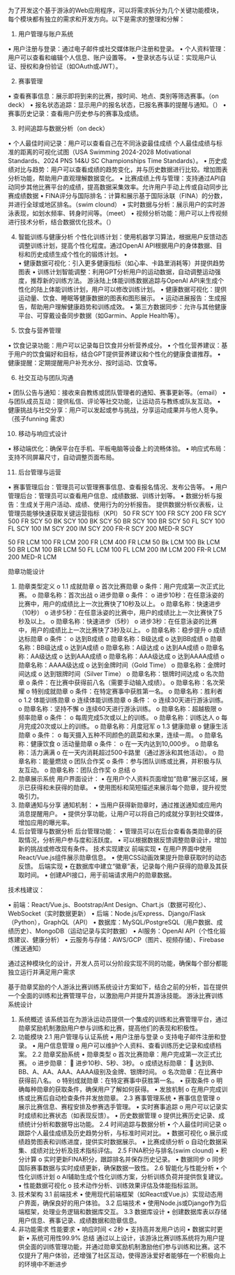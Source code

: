 为了开发这个基于游泳的Web应用程序，可以将需求拆分为几个关键功能模块，每个模块都有独立的需求和开发方向。以下是需求的整理和分解：

1. 用户管理与账户系统

 • 用户注册与登录：通过电子邮件或社交媒体账户注册和登录。
 • 个人资料管理：用户可以查看和编辑个人信息、账户设置等。
 • 登录状态与认证：实现用户认证、授权和身份验证（如OAuth或JWT）。

2. 赛事管理

 • 查看赛事信息：展示即将到来的比赛，按时间、地点、类别等筛选赛事。（on deck）
• 报名状态追踪：显示用户的报名状态，已报名赛事的提醒与通知。（）
 • 赛事历史记录：查看用户历史参与的赛事及成绩。

3. 时间追踪与数据分析（on deck）

 • 个人最佳时间记录：用户可以查看自己在不同泳姿最佳成绩
个人最佳成绩与标准的距离的可视化试图（USA Swimming 2024-2028 Motivational Standards、2024 PNS 14&U SC Championships Time Standards）。
•	历史成绩对比与趋势：用户可以查看成绩的趋势变化，并与历史数据进行比较。增加图表分析功能，帮助用户直观理解数据变化。
•	比赛成绩上传与管理：支持通过API自动同步其他比赛平台的成绩，提高数据采集效率。允许用户手动上传或自动同步比赛成绩数据
• FINA评分与国际排名：计算和展示基于国际泳联（FINA）的分数，并进行全球或地区排名。（swim clound）
 • 实时数据与分析：展示用户的实时游泳表现，如划水频率、转身时间等。（meet）
 • 视频分析功能：用户可以上传视频进行技术分析，结合数据优化技术。（）

4. 智能训练与健康分析
个性化训练计划：使用机器学习算法，根据用户反馈动态调整训练计划，提高个性化程度。通过OpenAI API根据用户的身体数据、目标和历史成绩生成个性化的锻炼计划。
•	
•	健康数据可视化：引入更多健康指标（如心率、卡路里消耗等）并提供趋势图表
 • 训练计划智能调整：利用GPT分析用户的运动数据，自动调整运动强度，推荐新的训练方法。
游泳陆上体能训练数据追踪与OpenAI API来生成个性化的陆上体能训练计划，用户可以修改训练计划。
 • 健康数据可视化：提供运动量、饮食、睡眠等健康数据的图表和图形展示。
 • 运动进展报告：生成报告，帮助用户理解健康趋势和训练成效。
• 第三方数据同步：允许与其他健康平台、可穿戴设备同步数据（如Garmin、Apple Health等）。

5. 饮食与营养管理

 • 饮食记录功能：用户可以记录每日饮食并分析营养成分。
 • 个性化营养建议：基于用户的饮食偏好和目标，结合GPT提供营养建议和个性化的健康食谱推荐。
 • 健康提醒：定期提醒用户补充水分、按时运动、饮食等。

6. 社交互动与团队沟通

 • 团队公告与通知：接收来自教练或团队管理者的通知、赛事更新等。（email）
 • 与团队成员互动：提供私信、评论等社交功能，让运动员与教练或队友互动。
 • 健康挑战与社交分享：用户可以发起或参与挑战，分享运动成果并与他人竞争。（孩子funning 需求）

10. 移动与响应式设计

 • 移动端优化：确保平台在手机、平板电脑等设备上的流畅体验。
 • 响应式布局：支持不同屏幕尺寸，自动调整页面布局。

11. 后台管理与运营

 • 赛事管理后台：管理员可以管理赛事信息、查看报名情况、发布公告等。
 • 用户管理后台：管理员可以查看用户信息、成绩数据、训练计划等。
 • 数据分析与报告：生成关于用户活动、成绩、使用行为的分析报告。
提供数据分析仪表板，让管理员能够快速获取关键运营指标（KPI）
50 FR SCY
100 FR SCY
200 FR SCY
500 FR SCY
50 BK SCY
100 BK SCY
50 BR SCY
100 BR SCY
50 FL SCY
100 FL SCY
100 IM SCY
200 IM SCY
200 FR-R SCY
200 MED-R SCY

50 FR LCM 
100 FR LCM
200 FR LCM
400 FR LCM
50 Bk LCM 
100 Bk LCM
50 BR LCM 
100 BR LCM
50 FL LCM
100 FL LCM
200 IM LCM
200 FR-R LCM
200 MED-R LCM

勋章功能设计
1. 勋章类型定义
o	1.1 成就勋章
o	首次比赛勋章
o	条件：用户完成第一次正式比赛。
o	勋章名称：首次出战
o	进步勋章
o	条件：
o	进步10秒：在任意泳姿的比赛中，用户的成绩比上一次比赛快了10秒及以上。
o	勋章名称：快速进步（10秒）
o	进步5秒：在任意泳姿的比赛中，用户的成绩比上一次比赛快了5秒及以上。
o	勋章名称：快速进步（5秒）
o	进步3秒：在任意泳姿的比赛中，用户的成绩比上一次比赛快了3秒及以上。
o	勋章名称：稳步提升
o	成绩达标勋章
o	条件：
o	达到B成绩
o	勋章名称：B级达成
o	达到BB成绩
o	勋章名称：BB级达成
o	达到A成绩
o	勋章名称：A级达成
o	达到AA成绩
o	勋章名称：AA级达成
o	达到AAA成绩
o	勋章名称：AAA级达成
o	达到AAAA成绩
o	勋章名称：AAAA级达成
o	达到金牌时间（Gold Time）
o	勋章名称：金牌时间达成
o	达到银牌时间（Silver Time）
o	勋章名称：银牌时间达成
o	名次勋章
o	条件：在比赛中获得前八名（需要手动输入成绩）。
o	勋章名称：名次荣耀
o	特别成就勋章
o	条件：在特定赛事中获胜第一名。
o	勋章名称：胜利者
o	1.2 体能训练勋章
o	连续体能训练勋章
o	条件：
o	连续30天进行游泳训练。
o	勋章名称：坚持不懈
o	连续60天进行游泳训练。
o	勋章名称：超越极限
o	频率勋章
o	条件：
o	每周完成5次或以上的训练。
o	勋章名称：训练达人
o	每月完成20次或以上的训练。
o	勋章名称：月度冠军
o	1.3 健康勋章
o	健康生活勋章
o	条件：
o	每天摄入五种不同颜色的蔬菜和水果，连续一周。
o	勋章名称：健康饮食
o	活动量勋章
o	条件：
o	在一天内达到10,000步。
o	勋章名称：活力满满
o	在一天内消耗超过500卡路里（通过游泳和其他活动）。
o	勋章名称：能量燃烧
o	团队合作奖
o	条件：参与团队训练或比赛，并积极与队友互动。
o	勋章名称：团队合作奖
o	总结
o	
3. 勋章展示系统
用户界面设计：
•	在用户个人资料页面增加“勋章”展示区域，展示已获得和未获得的勋章。
•	使用图标和简短描述来展示每个勋章，提升视觉吸引力。
4. 勋章通知与分享
通知机制：
•	当用户获得新勋章时，通过推送通知或应用内消息提醒用户。
•	提供分享功能，让用户可以将自己的成就分享到社交媒体，增加应用的曝光率。
5. 后台管理与数据分析
后台管理功能：
•	管理员可以在后台查看各类勋章的获取情况，分析用户参与度和活跃度。
•	可以根据数据反馈调整勋章设计，增加新的挑战或修改现有条件。
技术实现建议
前端实现
•	在用户界面中使用React/Vue.js组件展示勋章信息。
•	使用CSS动画效果提升勋章获取时的动态反馈。
后端实现
•	在数据库中建立“徽章”表，记录每个用户获得的勋章及其获取时间。
•	创建API接口，用于前端请求用户的勋章数据。


技术栈建议：

 • 前端：React/Vue.js、Bootstrap/Ant Design、Chart.js（数据可视化）、WebSocket（实时数据更新）
 • 后端：Node.js/Express、Django/Flask（Python），GraphQL（API）
 • 数据库：MySQL/PostgreSQL（用户数据、成绩历史）、MongoDB（运动记录与实时数据）
 • AI服务：OpenAI API（个性化锻炼建议、健康分析）
 • 云服务与存储：AWS/GCP（图片、视频存储）、Firebase（推送通知）

通过这种模块化的设计，开发人员可以分阶段实现不同的功能，确保每个部分都能独立运行并满足用户需求





基于勋章奖励的个人游泳比赛训练系统设计方案如下，结合之前的分析，旨在提供一个全面的训练和比赛管理平台，以激励用户并提升其游泳技能。
游泳比赛训练系统设计
1. 系统概述
该系统旨在为游泳运动员提供一个集成的训练和比赛管理平台，通过勋章奖励机制激励用户参与训练和比赛，提高他们的表现和积极性。
2. 功能模块
2.1 用户管理与认证系统
•	用户注册与登录
o	支持电子邮件注册和登录。
•	用户信息管理
o	用户可以维护个人资料、查看训练历史记录和成绩档案。
2.2 勋章奖励系统
•	勋章类型
o	首次比赛勋章：用户完成第一次正式比赛。
o	进步勋章：
	进步10秒、5秒、3秒。
o	成绩达标勋章：
	达到B、BB、A、AA、AAA、AAAA级别及金牌、银牌时间。
o	名次勋章：在比赛中获得前八名。
o	特别成就勋章：在特定赛事中获胜第一名。
•	获取条件
o	明确每种勋章的获取条件，确保用户了解如何获得。
•	发放机制
o	在用户完成训练或比赛后自动检查条件并发放勋章。
2.3 赛事管理系统 
•	赛事信息管理
o	展示比赛信息、赛程安排及参赛选手管理。
•	实时赛事追踪
o	用户可以记录实时成绩和比赛状态（如表现反馈）。
•	历史数据管理
o	提供比赛历史记录、成绩统计分析和数据导出功能。
2.4 时间追踪与数据分析
•	个人最佳时间记录
o	跟踪个人最佳成绩及历史趋势分析，与标准时间对比。
•	数据可视化
o	展示成绩趋势图表和训练进度，提供实时数据展示。
•	比赛成绩分析
o	自动化数据采集、成绩对比分析及技术指标评估。
2.5 FINA积分与排名(swim clound)
•	积分计算
o	实时更新FINA积分，跟踪排名并保存历史记录。
•	数据同步
o	同步国际赛事数据与实时成绩更新，确保数据一致性。
2.6 智能化与性能分析
•	个性化训练计划
o	AI辅助生成个性化训练方案，分析训练负荷并提供恢复建议。
•	性能数据可视化
o	技术动作分析、训练效果评估及体能指标监测。
3. 技术架构
3.1 前端技术
•	使用现代前端框架（如React或Vue.js）实现动态用户界面，确保良好的用户体验。
3.2 后端技术
•	使用Node.js或Django作为后端框架，处理业务逻辑和数据库交互。
3.3 数据库设计
•	创建数据库表以存储用户信息、赛事记录、成绩数据和勋章信息。
4. 非功能需求
性能要求
•	响应时间 < 2秒
•	支持高并发用户访问
•	数据实时更新
•	系统可用性99.9%
总结
通过以上设计，该游泳比赛训练系统将为用户提供全面的训练管理功能，并通过勋章奖励机制激励他们参与训练和比赛。这不仅提升了用户体验，还增强了社区互动，使得游泳爱好者能够在一个积极向上的环境中不断进步